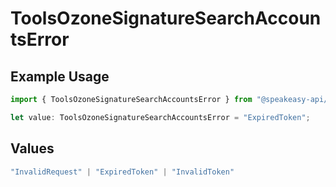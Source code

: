 # ToolsOzoneSignatureSearchAccountsError

## Example Usage

```typescript
import { ToolsOzoneSignatureSearchAccountsError } from "@speakeasy-api/bluesky/models/errors";

let value: ToolsOzoneSignatureSearchAccountsError = "ExpiredToken";
```

## Values

```typescript
"InvalidRequest" | "ExpiredToken" | "InvalidToken"
```